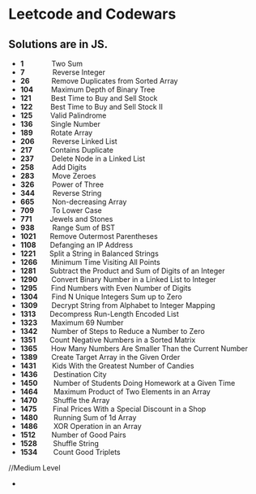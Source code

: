 # Leetcode and Codewars

## Solutions are in JS.


* **1**	    &nbsp; &nbsp; &nbsp; &nbsp; &nbsp;  &nbsp; &nbsp;Two Sum
* **7**	    &nbsp; &nbsp; &nbsp; &nbsp; &nbsp;  &nbsp; &nbsp;Reverse Integer
* **26**	  &nbsp; &nbsp; &nbsp; &nbsp; &nbsp; Remove Duplicates from Sorted Array
* **104**	  &nbsp; &nbsp; &nbsp; &nbsp; Maximum Depth of Binary Tree
* **121**	  &nbsp; &nbsp; &nbsp; &nbsp; &nbsp;Best Time to Buy and Sell Stock
* **122**	  &nbsp; &nbsp; &nbsp; &nbsp; Best Time to Buy and Sell Stock II
* **125**	  &nbsp; &nbsp; &nbsp; &nbsp; Valid Palindrome
* **136**   &nbsp; &nbsp; &nbsp; &nbsp; Single Number   
* **189**   &nbsp; &nbsp; &nbsp; &nbsp; Rotate Array
* **206**	  &nbsp; &nbsp; &nbsp; &nbsp; Reverse Linked List
* **217**	  &nbsp; &nbsp; &nbsp; &nbsp; Contains Duplicate
* **237**	  &nbsp; &nbsp; &nbsp; &nbsp; Delete Node in a Linked List
* **258**	  &nbsp; &nbsp; &nbsp; &nbsp; Add Digits 	
* **283**	  &nbsp; &nbsp; &nbsp; &nbsp; Move Zeroes
* **326**	  &nbsp; &nbsp; &nbsp; &nbsp; Power of Three 	
* **344**	  &nbsp; &nbsp; &nbsp; &nbsp; Reverse String   		    			
* **665**	  &nbsp; &nbsp; &nbsp; &nbsp; Non-decreasing Array  
* **709**	  &nbsp; &nbsp; &nbsp; &nbsp; To Lower Case   		  		 		
* **771**	  &nbsp; &nbsp; &nbsp; &nbsp; Jewels and Stones    
* **938**	  &nbsp; &nbsp; &nbsp; &nbsp;  Range Sum of BST		
* **1021**	&nbsp; &nbsp;   &nbsp; Remove Outermost Parentheses	  			
* **1108**	&nbsp; &nbsp;   &nbsp; Defanging an IP Address
* **1221**  &nbsp; &nbsp;   &nbsp; Split a String in Balanced Strings
* **1266**  &nbsp; &nbsp;   &nbsp; Minimum Time Visiting All Points
* **1281**  &nbsp; &nbsp;   &nbsp; Subtract the Product and Sum of Digits of an Integer
* **1290**	&nbsp; &nbsp;   &nbsp; Convert Binary Number in a Linked List to Integer
* **1295**	&nbsp; &nbsp;   &nbsp; Find Numbers with Even Number of Digits    		
* **1304**	&nbsp; &nbsp;   &nbsp; Find N Unique Integers Sum up to Zero  
* **1309**	&nbsp; &nbsp;   &nbsp; Decrypt String from Alphabet to Integer Mapping
* **1313**	&nbsp; &nbsp;   &nbsp; Decompress Run-Length Encoded List
* **1323**	&nbsp; &nbsp;   &nbsp; Maximum 69 Number
* **1342**	&nbsp; &nbsp;   &nbsp; Number of Steps to Reduce a Number to Zero
* **1351**	&nbsp; &nbsp;   &nbsp; Count Negative Numbers in a Sorted Matrix 	
* **1365**  &nbsp; &nbsp;   &nbsp; How Many Numbers Are Smaller Than the Current Number
* **1389**  &nbsp; &nbsp;   &nbsp; Create Target Array in the Given Order
* **1431**	&nbsp; &nbsp;   &nbsp; &nbsp;Kids With the Greatest Number of Candies
* **1436**	&nbsp; &nbsp;   &nbsp; &nbsp;Destination City
* **1450**	&nbsp; &nbsp;   &nbsp; &nbsp;Number of Students Doing Homework at a Given Time
* **1464**	&nbsp; &nbsp;   &nbsp; &nbsp;Maximum Product of Two Elements in an Array
* **1470**	&nbsp; &nbsp;   &nbsp; &nbsp;Shuffle the Array
* **1475**	&nbsp; &nbsp;   &nbsp; &nbsp;Final Prices With a Special Discount in a Shop
* **1480**	&nbsp; &nbsp;   &nbsp; &nbsp;Running Sum of 1d Array
* **1486**	&nbsp; &nbsp;   &nbsp; &nbsp;XOR Operation in an Array
* **1512**	&nbsp; &nbsp;   &nbsp; &nbsp;Number of Good Pairs
* **1528**	&nbsp; &nbsp;   &nbsp; &nbsp;Shuffle String
* **1534**	&nbsp; &nbsp;   &nbsp; &nbsp;Count Good Triplets    

//Medium Level

* 
